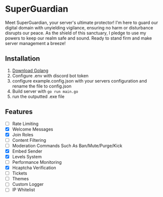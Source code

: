 # SuperGuardian

Meet SuperGuardian, your server's ultimate protector! I'm here to guard our digital domain with unyielding vigilance, ensuring no harm or disturbance disrupts our peace. As the shield of this sanctuary, I pledge to use my powers to keep our realm safe and sound. Ready to stand firm and make server management a breeze!

## Installation

1. [Download Golang](https://go.dev/)
2. Configure .env with discord bot token
3. configure example.config.json with your servers configuration and rename the file to config.json
4. Build server with
   `go run main.go`
5. run the outputted .exe file

## Features

- [ ] Rate Limiting
- [x] Welcome Messages
- [x] Join Roles
- [ ] Content Filtering
- [ ] Moderation Commands Such As Ban/Mute/Purge/Kick
- [x] Embed Sender
- [x] Levels System
- [ ] Performance Monitoring
- [x] Hcaptcha Verification
- [ ] Tickets
- [ ] Themes
- [ ] Custom Logger
- [ ] IP Whitelist
